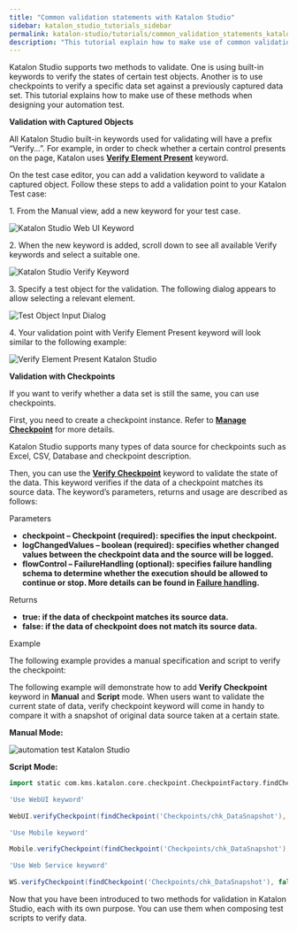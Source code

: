 ```yaml
---
title: "Common validation statements with Katalon Studio"
sidebar: katalon_studio_tutorials_sidebar
permalink: katalon-studio/tutorials/common_validation_statements_katalon_studio.html
description: "This tutorial explain how to make use of common validation methods when designing your automation test with Katalon Studio."
---
```

Katalon Studio supports two methods to validate. One is using built-in keywords to verify the states of certain test objects. Another is to use checkpoints to verify a specific data set against a previously captured data set. This tutorial explains how to make use of these methods when designing your automation test.

**Validation with Captured Objects**

All Katalon Studio built-in keywords used for validating will have a prefix “Verify…”. For example, in order to check whether a certain control presents on the page, Katalon uses **[Verify Element Present](https://docs.katalon.com/display/KD/%5BWebUI%5D+Verify+Element+Present)** keyword.

On the test case editor, you can add a validation keyword to validate a captured object. Follow these steps to add a validation point to your Katalon Test case:

1\. From the Manual view, add a new keyword for your test case.

![Katalon Studio Web UI Keyword](../../images/katalon-studio/tutorials/common_validation_statements_katalon_studio/1.-Katalon-manual-view-215x300.png)

2\. When the new keyword is added, scroll down to see all available Verify keywords and select a suitable one.

![Katalon Studio Verify Keyword](../../images/katalon-studio/tutorials/common_validation_statements_katalon_studio/2.-Katalon-verify-keywords.png)

3\. Specify a test object for the validation. The following dialog appears to allow selecting a relevant element.

![Test Object Input Dialog](../../images/katalon-studio/tutorials/common_validation_statements_katalon_studio/3.-Katalon-Test-Object-input-257x300.png)

4\. Your validation point with Verify Element Present keyword will look similar to the following example:

![Verify Element Present Katalon Studio](../../images/katalon-studio/tutorials/common_validation_statements_katalon_studio/4.-Katalon-Verify-element.png)

**Validation with Checkpoints**

If you want to verify whether a data set is still the same, you can use checkpoints.

First, you need to create a checkpoint instance. Refer to **[Manage Checkpoint](https://docs.katalon.com/display/KD/Manage+Checkpoint)** for more details.

Katalon Studio supports many types of data source for checkpoints such as Excel, CSV, Database and checkpoint description.

Then, you can use the **[Verify Checkpoint](https://docs.katalon.com/display/KD/%5BCommon%5D+Verify+Checkpoint)** keyword to validate the state of the data. This keyword verifies if the data of a checkpoint matches its source data. The keyword’s parameters, returns and usage are described as follows:

Parameters

*   **checkpoint – Checkpoint (required): specifies the input checkpoint.**
*   **logChangedValues – boolean (required): specifies whether changed values between the checkpoint data and the source will be logged.**
*   **flowControl – FailureHandling (optional): specifies failure handling schema to determine whether the execution should be allowed to continue or stop. More details can be found in **[Failure handling](https://docs.katalon.com/display/KD/Failure+handling)**.**

Returns

*   **true: if the data of checkpoint matches its source data.**
*   **false: if the data of checkpoint does not match its source data.**

Example

The following example provides a manual specification and script to verify the checkpoint:

The following example will demonstrate how to add **Verify Checkpoint** keyword in **Manual** and **Script** mode. When users want to validate the current state of data, verify checkpoint keyword will come in handy to compare it with a snapshot of original data source taken at a certain state.

**Manual Mode:**

![automation test Katalon Studio](../../images/katalon-studio/tutorials/common_validation_statements_katalon_studio/4.-Katalon-Verify.png)

**Script Mode:**

```groovy
import static com.kms.katalon.core.checkpoint.CheckpointFactory.findCheckpoint
 
'Use WebUI keyword'
 
WebUI.verifyCheckpoint(findCheckpoint('Checkpoints/chk_DataSnapshot'), false)
 
'Use Mobile keyword'
 
Mobile.verifyCheckpoint(findCheckpoint('Checkpoints/chk_DataSnapshot'), false)
 
'Use Web Service keyword'
 
WS.verifyCheckpoint(findCheckpoint('Checkpoints/chk_DataSnapshot'), false)

```

Now that you have been introduced to two methods for validation in Katalon Studio, each with its own purpose. You can use them when composing test scripts to verify data.